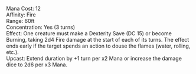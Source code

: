 Mana Cost: 12  
Affinity: Fire  
Range: 60ft  
Concentration: Yes (3 turns)  
Effect: One creature must make a Dexterity Save (DC 15) or become Burning, taking 2d4 Fire damage at the start of each of its turns. The effect ends early if the target spends an action to douse the flames (water, rolling, etc.).  
Upcast: Extend duration by +1 turn per x2 Mana or increase the damage dice to 2d6 per x3 Mana.